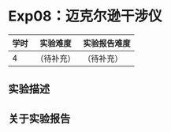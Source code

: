 # Exp08：迈克尔逊干涉仪

| 学时 | 实验难度 | 实验报告难度 |
|------|---------|------------|
| 4 | （待补充） | （待补充） |

## 实验描述

## 关于实验报告